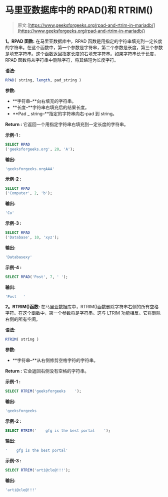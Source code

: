 # 马里亚数据库中的 RPAD()和 RTRIM()

> 原文:[https://www.geeksforgeeks.org/rpad-and-rtrim-in-mariadb/](https://www.geeksforgeeks.org/rpad-and-rtrim-in-mariadb/)

**1。RPAD 函数:**
在马里亚数据库中，RPAD 函数是用指定的字符串填充到一定长度的字符串。在这个函数中，第一个参数是字符串，第二个参数是长度，第三个参数是填充字符串。这个函数返回指定长度的右填充字符串。如果字符串长于长度，RPAD 函数将从字符串中删除字符，将其缩短为长度字符。

**语法:**

```sql
RPAD( string, length, pad_string )
```

**参数:**

*   **字符串–**向右填充的字符串。
*   **长度–**字符串右填充后的结果长度。
*   **Pad _ string–**指定的字符串向右-pad 到 string。

**Return :**
它返回一个用指定字符串右填充到一定长度的字符串。

**示例-1 :**

```sql
SELECT RPAD
('geeksforgeeks.org', 20, 'A');
```

**输出:**

```sql
'geeksforgeeks.orgAAA'
```

**示例-2 :**

```sql
SELECT RPAD
('Computer', 2, 'b');
```

**输出:**

```sql
'Co'
```

**示例-3 :**

```sql
SELECT RPAD
('Database', 10, 'xyz');
```

**输出:**

```sql
'Databasexy'
```

**示例-4 :**

```sql
SELECT RPAD('Post', 7, ' ');
```

**输出:**

```sql
'Post   '
```

**2。RTRIM()函数:**
在马里亚数据库中，RTRIM()函数删除字符串右侧的所有空格字符。在这个函数中，第一个参数将是字符串。这与 LTRIM 功能相反。它将删除右侧的所有空间。

**语法:**

```sql
RTRIM( string )
```

**参数:**

*   **字符串–**从右侧修剪空格字符的字符串。

**Return :**
它会返回右侧没有空格的字符串。

**示例-1 :**

```sql
SELECT RTRIM('geeksforgeeks    ');
```

**输出:**

```sql
'geeksforgeeks
```

**示例-2 :**

```sql
SELECT RTRIM('    gfg is the best portal    ');

```

**输出:**

```sql
'    gfg is the best portal'
```

**示例-3 :**

```sql
SELECT RTRIM('arti@cle@!!!');

```

**输出:**

```sql
'arti@cle@!!!'
```